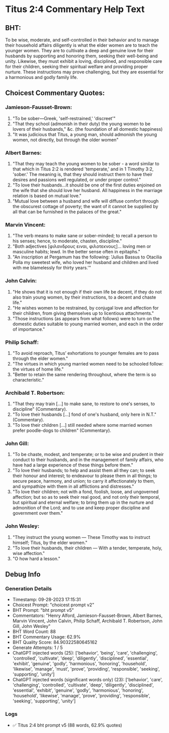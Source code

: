 # Titus 2:4 Commentary Help Text

## BHT:
To be wise, moderate, and self-controlled in their behavior and to manage their household affairs diligently is what the elder women are to teach the younger women. They are to cultivate a deep and genuine love for their husbands by supporting and honoring them, seeking their well-being and unity. Likewise, they must exhibit a loving, disciplined, and responsible care for their children, seeking their spiritual welfare and providing proper nurture. These instructions may prove challenging, but they are essential for a harmonious and godly family life.

## Choicest Commentary Quotes:
### Jamieson-Fausset-Brown:
1. "To be sober—Greek, 'self-restrained,' 'discreet'"
2. "That they school (admonish in their duty) the young women to be lovers of their husbands," &c. (the foundation of all domestic happiness)
3. "It was judicious that Titus, a young man, should admonish the young women, not directly, but through the older women"

### Albert Barnes:
1. "That they may teach the young women to be sober - a word similar to that which in Titus 2:2 is rendered 'temperate,' and in 1 Timothy 3:2, 'sober.' The meaning is, that they should instruct them to have their desires and passions well regulated, or under proper control."
2. "To love their husbands...it should be one of the first duties enjoined on the wife that she should love her husband. All happiness in the marriage relation is based on mutual love."
3. "Mutual love between a husband and wife will diffuse comfort through the obscurest cottage of poverty; the want of it cannot be supplied by all that can be furnished in the palaces of the great."

### Marvin Vincent:
1. "The verb means to make sane or sober-minded; to recall a person to his senses; hence, to moderate, chasten, discipline."
2. "Both adjectives [φιλανδρους ειναι, φιλοτεκνους]... loving men or masculine habits; lewd. In the better sense often in epitaphs."
3. "An inscription at Pergamum has the following: 'Julius Bassus to Otacilia Polla my sweetest wife, who loved her husband and children and lived with me blamelessly for thirty years.'"

### John Calvin:
1. "He shows that it is not enough if their own life be decent, if they do not also train young women, by their instructions, to a decent and chaste life."
2. "He wishes women to be restrained, by conjugal love and affection for their children, from giving themselves up to licentious attachments."
3. "Those instructions (as appears from what follows) were to turn on the domestic duties suitable to young married women, and each in the order of importance."

### Philip Schaff:
1. "To avoid reproach, Titus’ exhortations to younger females are to pass through the elder women."
2. "The virtues in which young married women need to be schooled follow: the virtues of home life."
3. "Better to retain the same rendering throughout, where the term is so characteristic."

### Archibald T. Robertson:
1. "That they may train [...] to make sane, to restore to one's senses, to discipline" (Commentary).
2. "To love their husbands [...] fond of one's husband, only here in N.T." (Commentary).
3. "To love their children [...] still needed where some married women prefer poodle-dogs to children" (Commentary).

### John Gill:
1. "To be chaste, modest, and temperate; or to be wise and prudent in their conduct to their husbands, and in the management of family affairs, who have had a large experience of these things before them."
2. "To love their husbands; to help and assist them all they can; to seek their honour and interest; to endeavour to please them in all things; to secure peace, harmony, and union; to carry it affectionately to them, and sympathize with them in all afflictions and distresses."
3. "To love their children; not with a fond, foolish, loose, and ungoverned affection; but so as to seek their real good, and not only their temporal, but spiritual and eternal welfare; to bring them up in the nurture and admonition of the Lord; and to use and keep proper discipline and government over them."

### John Wesley:
1. "They instruct the young women — These Timothy was to instruct himself; Titus, by the elder women."
2. "To love their husbands, their children — With a tender, temperate, holy, wise affection."
3. "O how hard a lesson."


## Debug Info
### Generation Details
- Timestamp: 09-28-2023 17:15:31
- Choicest Prompt: "choicest prompt v2"
- BHT Prompt: "bht prompt v5"
- Commentators: "Henry Alford, Jamieson-Fausset-Brown, Albert Barnes, Marvin Vincent, John Calvin, Philip Schaff, Archibald T. Robertson, John Gill, John Wesley"
- BHT Word Count: 88
- BHT Commentary Usage: 62.9%
- BHT Quality Score: 84.90322580645162
- Generate Attempts: 1 / 5
- ChatGPT injected words (25):
	['behavior', 'being', 'care', 'challenging', 'controlled', 'cultivate', 'deep', 'diligently', 'disciplined', 'essential', 'exhibit', 'genuine', 'godly', 'harmonious', 'honoring', 'household', 'likewise', 'manage', 'must', 'prove', 'providing', 'responsible', 'seeking', 'supporting', 'unity']
- ChatGPT injected words (significant words only) (23):
	['behavior', 'care', 'challenging', 'controlled', 'cultivate', 'deep', 'diligently', 'disciplined', 'essential', 'exhibit', 'genuine', 'godly', 'harmonious', 'honoring', 'household', 'likewise', 'manage', 'prove', 'providing', 'responsible', 'seeking', 'supporting', 'unity']

### Logs
- ✅ Titus 2:4 bht prompt v5 (88 words, 62.9% quotes)